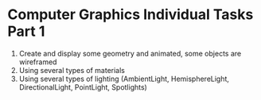 # Computer Graphics Individual Tasks Part 1
1. Create and display some geometry and animated, some objects are wireframed
2. Using several types of materials
3. Using several types of lighting (AmbientLight, HemisphereLight, DirectionalLight, PointLight, Spotlights)
